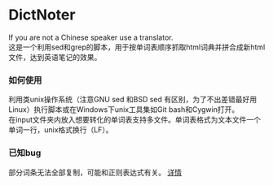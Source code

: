 # DictNoter
If you are not a Chinese speaker use a translator.<br>
这是一个利用sed和grep的脚本，用于按单词表顺序抓取html词典并拼合成新html文件，达到英语笔记的效果。<br>
### 如何使用
利用类unix操作系统（注意GNU sed 和BSD sed 有区别，为了不出差错最好用Linux）执行脚本或在Windows下unix工具集如Git bash和Cygwin打开。<br>
在input文件夹内放入想要转化的单词表支持多文件。单词表格式为文本文件一个单词一行，unix格式换行（LF）。<br>
### 已知bug
部分词条无法全部复制，可能和正则表达式有关。
[详情](https://github.com/karsacui/DictNoter/issues/1)
